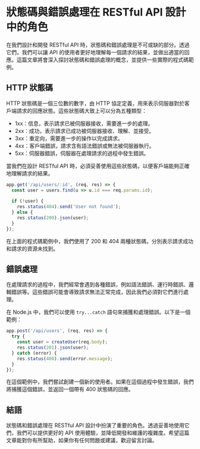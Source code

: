 # 狀態碼與錯誤處理在 RESTful API 設計中的角色

在我們設計和開發 RESTful API 時，狀態碼和錯誤處理是不可或缺的部分。透過它們，我們可以讓 API 的使用者更好地理解每一個請求的結果，並做出適當的回應。這篇文章將會深入探討狀態碼和錯誤處理的概念，並提供一些實際的程式碼範例。

## HTTP 狀態碼

HTTP 狀態碼是一個三位數的數字，由 HTTP 協定定義，用來表示伺服器對於客戶端請求的回應狀態。這些狀態碼大致上可以分為五種類型：

- 1xx：信息，表示請求已被伺服器接收，需要進一步的處理。
- 2xx：成功，表示請求已成功被伺服器接收、理解、並接受。
- 3xx：重定向，需要進一步的操作以完成請求。
- 4xx：客戶端錯誤，請求含有語法錯誤或無法被伺服器執行。
- 5xx：伺服器錯誤，伺服器在處理請求的過程中發生錯誤。

當我們在設計 RESTful API 時，必須妥善使用這些狀態碼，以便客戶端能夠正確地理解請求的結果。

```javascript
app.get('/api/users/:id', (req, res) => {
  const user = users.find(u => u.id === req.params.id);
  
  if (!user) {
    res.status(404).send('User not found');
  } else {
    res.status(200).json(user);
  }
});
```

在上面的程式碼範例中，我們使用了 200 和 404 兩種狀態碼，分別表示請求成功和請求的資源未找到。

## 錯誤處理

在處理請求的過程中，我們經常會遇到各種錯誤，例如語法錯誤、運行時錯誤、邏輯錯誤等。這些錯誤可能會導致請求無法正常完成，因此我們必須對它們進行處理。

在 Node.js 中，我們可以使用 `try...catch` 語句來捕獲和處理錯誤。以下是一個範例：

```javascript
app.post('/api/users', (req, res) => {
  try {
    const user = createUser(req.body);
    res.status(201).json(user);
  } catch (error) {
    res.status(400).send(error.message);
  }
});
```

在這個範例中，我們嘗試創建一個新的使用者。如果在這個過程中發生錯誤，我們將捕獲這個錯誤，並返回一個帶有 400 狀態碼的回應。

## 結語

狀態碼和錯誤處理在 RESTful API 設計中扮演了重要的角色。透過妥善地使用它們，我們可以提供更好的 API 使用體驗，並降低開發和維護的複雜度。希望這篇文章能對你有所幫助，如果你有任何問題或建議，歡迎留言討論。